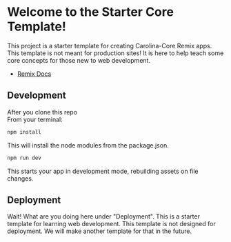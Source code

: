 # Welcome to the Starter Core Template!

This project is a starter template for creating Carolina-Core Remix apps. This template is not meant for production sites! It is here to help teach some core concepts for those new to web development. 

- [Remix Docs](https://remix.run/docs)

## Development

After you clone this repo  
From your terminal:

```sh
npm install
```
This will install the node modules from the package.json.

```sh
npm run dev
```

This starts your app in development mode, rebuilding assets on file changes.

## Deployment

Wait! What are you doing here under "Deployment". This is a starter template for learning web development. This template is not designed for deployment. We will make another template for that in the future.